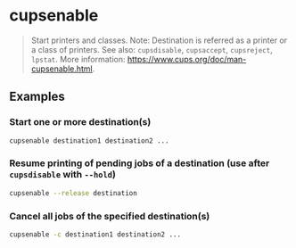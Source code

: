 # cupsenable

> Start printers and classes. Note: Destination is referred as a printer or a class of printers. See also: `cupsdisable`, `cupsaccept`, `cupsreject`, `lpstat`. More information: <https://www.cups.org/doc/man-cupsenable.html>.

## Examples

### Start one or more destination(s)

```bash
cupsenable destination1 destination2 ...
```

### Resume printing of pending jobs of a destination (use after `cupsdisable` with `--hold`)

```bash
cupsenable --release destination
```

### Cancel all jobs of the specified destination(s)

```bash
cupsenable -c destination1 destination2 ...
```

